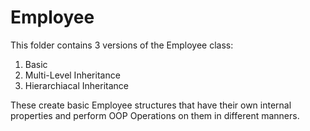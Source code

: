 # Employee

This folder contains 3 versions of the Employee class:
1. Basic
2. Multi-Level Inheritance
3. Hierarchiacal Inheritance

These create basic Employee structures that have their own internal properties and perform OOP Operations on them in different manners.
